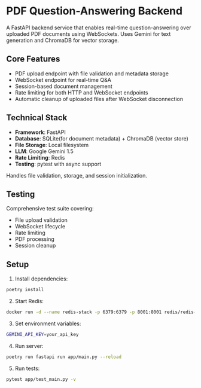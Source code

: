 # PDF Question-Answering Backend

A FastAPI backend service that enables real-time question-answering over uploaded PDF documents using WebSockets. Uses Gemini for text generation and ChromaDB for vector storage.

## Core Features

- PDF upload endpoint with file validation and metadata storage
- WebSocket endpoint for real-time Q&A
- Session-based document management
- Rate limiting for both HTTP and WebSocket endpoints
- Automatic cleanup of uploaded files after WebSocket disconnection

## Technical Stack

- **Framework**: FastAPI
- **Database**: SQLite(for document metadata) + ChromaDB (vector store)
- **File Storage**: Local filesystem
- **LLM**: Google Gemini 1.5
- **Rate Limiting**: Redis
- **Testing**: pytest with async support


Handles file validation, storage, and session initialization.

## Testing

Comprehensive test suite covering:
- File upload validation
- WebSocket lifecycle
- Rate limiting
- PDF processing
- Session cleanup


## Setup

1. Install dependencies:
```bash
poetry install
```

2. Start Redis:
```bash
docker run -d --name redis-stack -p 6379:6379 -p 8001:8001 redis/redis-stack:latest
```

3. Set environment variables:
```bash
GEMINI_API_KEY=your_api_key
```

4. Run server:
```bash
poetry run fastapi run app/main.py --reload
```

5. Run tests:
```bash
pytest app/test_main.py -v
```
